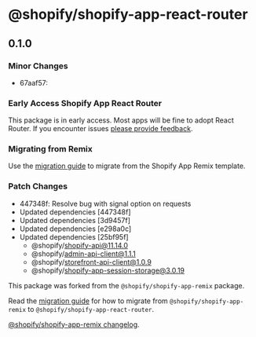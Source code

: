 # @shopify/shopify-app-react-router

## 0.1.0

### Minor Changes

- 67aaf57:

### Early Access Shopify App React Router

  This package is in early access. Most apps will be fine to adopt React Router. If you encounter issues [please provide feedback](https://github.com/Shopify/shopify-app-template-react-router/issues).

### Migrating from Remix

Use the [migration guide](https://github.com/Shopify/shopify-app-template-react-router/wiki/Upgrading-from-Remix) to migrate from the Shopify App Remix template.

### Patch Changes

- 447348f: Resolve bug with signal option on requests
- Updated dependencies [447348f]
- Updated dependencies [3d9457f]
- Updated dependencies [e298a0c]
- Updated dependencies [25bf95f]
  - @shopify/shopify-api@11.14.0
  - @shopify/admin-api-client@1.1.1
  - @shopify/storefront-api-client@1.0.9
  - @shopify/shopify-app-session-storage@3.0.19


This package was forked from the `@shopify/shopify-app-remix` package.

Read the [migration guide](https://github.com/Shopify/shopify-app-template-react-router/wiki/Upgrading-from-Remix) for how to migrate from `@shopify/shopify-app-remix` to `@shopify/shopify-app-react-router`.

[@shopify/shopify-app-remix changelog](https://github.com/Shopify/shopify-app-remix/blob/main/CHANGELOG.md).
